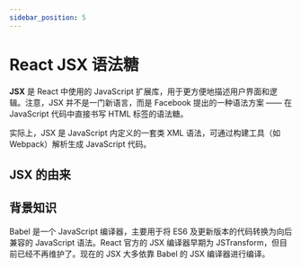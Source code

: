```yaml
---
sidebar_position: 5
---
```


# React JSX 语法糖



**JSX** 是 React 中使用的 JavaScript 扩展库，用于更方便地描述用户界面和逻辑。注意，JSX 并不是一门新语言，而是 Facebook 提出的一种语法方案 —— 在 JavaScript 代码中直接书写 HTML 标签的语法糖。

实际上，JSX 是 JavaScript 内定义的一套类 XML 语法，可通过构建工具（如 Webpack）解析生成 JavaScript 代码。



## JSX 的由来



## 背景知识

Babel 是一个 JavaScript 编译器，主要用于将 ES6 及更新版本的代码转换为向后兼容的 JavaScript 语法。React 官方的 JSX 编译器早期为 JSTransform，但目前已经不再维护了。现在的 JSX 大多依靠 Babel 的 JSX 编译器进行编译。
